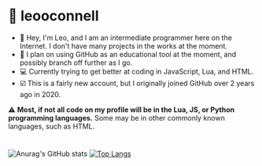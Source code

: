 # 🌆 leooconnell

- 👋 Hey, I'm Leo, and I am an intermediate programmer here on the Internet. I don't have many projects in the works at the moment.
- 📝 I plan on using GitHub as an educational tool at the moment, and possibly branch off further as I go.
- 💻 Currently trying to get better at coding in JavaScript, Lua, and HTML.
- ☑️ This is a fairly new account, but I originally joined GitHub over 2 years ago in 2020.

⚠️ **Most, if not all code on my profile will be in the Lua, JS, or Python programming languages.** Some may be in other commonly known languages, such as HTML.

#

![Anurag's GitHub stats](https://github-readme-stats.vercel.app/api?username=leooconnell&show_icons=true&count_private=true&theme=cobalt)
[![Top Langs](https://github-readme-stats.vercel.app/api/top-langs/?username=leooconnell&theme=cobalt)](https://github.com/anuraghazra/github-readme-stats)
